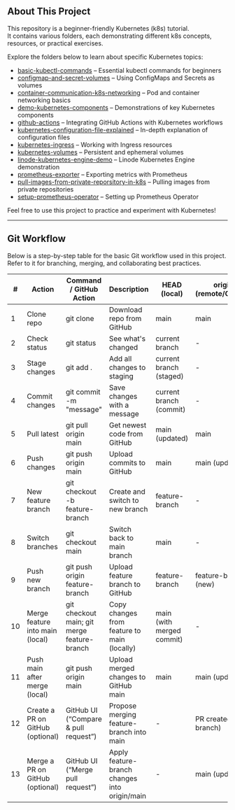 ## About This Project

This repository is a beginner-friendly Kubernetes (k8s) tutorial.  
It contains various folders, each demonstrating different k8s concepts, resources, or practical exercises.

Explore the folders below to learn about specific Kubernetes topics:

- [basic-kubectl-commands](https://github.com/pal4lyphe/k8s/tree/main/basic-kubectl-commands) – Essential kubectl commands for beginners
- [configmap-and-secret-volumes](https://github.com/pal4lyphe/k8s/tree/main/configmap-and-secret-volumes) – Using ConfigMaps and Secrets as volumes
- [container-communication-k8s-networking](https://github.com/pal4lyphe/k8s/tree/main/container-communication-k8s-networking) – Pod and container networking basics
- [demo-kubernetes-components](https://github.com/pal4lyphe/k8s/tree/main/demo-kubernetes-components) – Demonstrations of key Kubernetes components
- [github-actions](https://github.com/pal4lyphe/k8s/tree/main/github-actions) – Integrating GitHub Actions with Kubernetes workflows
- [kubernetes-configuration-file-explained](https://github.com/pal4lyphe/k8s/tree/main/kubernetes-configuration-file-explained) – In-depth explanation of configuration files
- [kubernetes-ingress](https://github.com/pal4lyphe/k8s/tree/main/kubernetes-ingress) – Working with Ingress resources
- [kubernetes-volumes](https://github.com/pal4lyphe/k8s/tree/main/kubernetes-volumes) – Persistent and ephemeral volumes
- [linode-kubernetes-engine-demo](https://github.com/pal4lyphe/k8s/tree/main/linode-kubernetes-engine-demo) – Linode Kubernetes Engine demonstration
- [prometheus-exporter](https://github.com/pal4lyphe/k8s/tree/main/prometheus-exporter) – Exporting metrics with Prometheus
- [pull-images-from-private-reporsitory-in-k8s](https://github.com/pal4lyphe/k8s/tree/main/pull-images-from-private-reporsitory-in-k8s) – Pulling images from private repositories
- [setup-prometheus-operator](https://github.com/pal4lyphe/k8s/tree/main/setup-prometheus-operator) – Setting up Prometheus Operator

Feel free to use this project to practice and experiment with Kubernetes!

---

## Git Workflow

Below is a step-by-step table for the basic Git workflow used in this project.  
Refer to it for branching, merging, and collaborating best practices.

| #  | Action                           | Command / GitHub Action                             | Description                                         | HEAD (local)              | origin (remote/GitHub)    | Which gets updated?    | Optional?                                  |
|----|----------------------------------|-----------------------------------------------------|-----------------------------------------------------|---------------------------|---------------------------|-----------------------|--------------------------------------------|
| 1  | Clone repo                       | git clone <repo-url>                                | Download repo from GitHub                           | main                      | main                      | Both                  | No                                         |
| 2  | Check status                     | git status                                          | See what's changed                                  | current branch            | -                         | -                     | No                                         |
| 3  | Stage changes                    | git add .                                           | Add all changes to staging                          | current branch (staged)   | -                         | HEAD (local)           | No                                         |
| 4  | Commit changes                   | git commit -m "message"                             | Save changes with a message                         | current branch (commit)   | -                         | HEAD (local)           | No                                         |
| 5  | Pull latest                      | git pull origin main                                | Get newest code from GitHub                         | main (updated)            | main                      | Both                  | No                                         |
| 6  | Push changes                     | git push origin main                                | Upload commits to GitHub                            | main                      | main (updated)            | origin (remote)        | No                                         |
| 7  | New feature branch               | git checkout -b feature-branch                      | Create and switch to new branch                     | feature-branch            | -                         | HEAD (local)           | No                                         |
| 8  | Switch branches                  | git checkout main                                   | Switch back to main branch                          | main                      | -                         | HEAD (local)           | No                                         |
| 9  | Push new branch                  | git push origin feature-branch                      | Upload feature branch to GitHub                     | feature-branch            | feature-branch (new)      | origin (remote)        | No                                         |
| 10 | Merge feature into main (local)  | git checkout main; git merge feature-branch          | Copy changes from feature to main (locally)         | main (with merged commit) | -                         | HEAD (local)           | Yes                                        |
| 11 | Push main after merge (local)    | git push origin main                                | Upload merged changes to GitHub main                | main                      | main (updated)            | origin (remote)        | Yes                                        |
| 12 | Create a PR on GitHub (optional) | GitHub UI (“Compare & pull request”)                | Propose merging feature-branch into main            | -                         | PR created (no branch)    | origin (remote)        | Yes (alternative to 10/11)                 |
| 13 | Merge a PR on GitHub (optional)  | GitHub UI (“Merge pull request”)                    | Apply feature-branch changes into origin/main       | -                         | main (updated)            | origin (remote)        | Yes (alternative to 10/11)                 |
